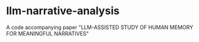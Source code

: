 # llm-narrative-analysis
A code accompanying paper "LLM-ASSISTED STUDY OF HUMAN MEMORY FOR MEANINGFUL NARRATIVES"
